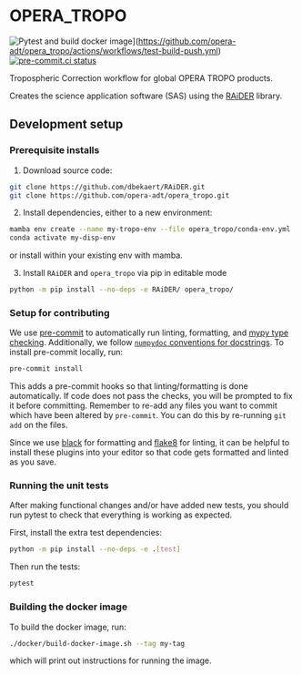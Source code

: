 # OPERA_TROPO
![Pytest and build docker image](https://github.com/opera-adt/opera_tropo/actions/workflows/test-build-push.yml/badge.svg?branch=main)](https://github.com/opera-adt/opera_tropo/actions/workflows/test-build-push.yml)
[![pre-commit.ci status](https://results.pre-commit.ci/badge/github/opera-adt/opera_tropo/main.svg)](https://results.pre-commit.ci/latest/github/opera-adt/opera_tropo/main)

Tropospheric Correction workflow for global OPERA TROPO products.

Creates the science application software (SAS) using the [RAiDER](https://github.com/dbekaert/RAiDER) library.

## Development setup


### Prerequisite installs
1. Download source code:
```bash
git clone https://github.com/dbekaert/RAiDER.git
git clone https://github.com/opera-adt/opera_tropo.git
```
2. Install dependencies, either to a new environment:
```bash
mamba env create --name my-tropo-env --file opera_tropo/conda-env.yml
conda activate my-disp-env
```
or install within your existing env with mamba.

3. Install `RAiDER` and `opera_tropo` via pip in editable mode
```bash
python -m pip install --no-deps -e RAiDER/ opera_tropo/
```

### Setup for contributing


We use [pre-commit](https://pre-commit.com/) to automatically run linting, formatting, and [mypy type checking](https://www.mypy-lang.org/).
Additionally, we follow [`numpydoc` conventions for docstrings](https://numpydoc.readthedocs.io/en/latest/format.html).
To install pre-commit locally, run:

```bash
pre-commit install
```
This adds a pre-commit hooks so that linting/formatting is done automatically. If code does not pass the checks, you will be prompted to fix it before committing.
Remember to re-add any files you want to commit which have been altered by `pre-commit`. You can do this by re-running `git add` on the files.

Since we use [black](https://black.readthedocs.io/en/stable/) for formatting and [flake8](https://flake8.pycqa.org/en/latest/) for linting, it can be helpful to install these plugins into your editor so that code gets formatted and linted as you save.

### Running the unit tests

After making functional changes and/or have added new tests, you should run pytest to check that everything is working as expected.

First, install the extra test dependencies:
```bash
python -m pip install --no-deps -e .[test]
```

Then run the tests:

```bash
pytest
```


### Building the docker image

To build the docker image, run:
```bash
./docker/build-docker-image.sh --tag my-tag
```
which will print out instructions for running the image.